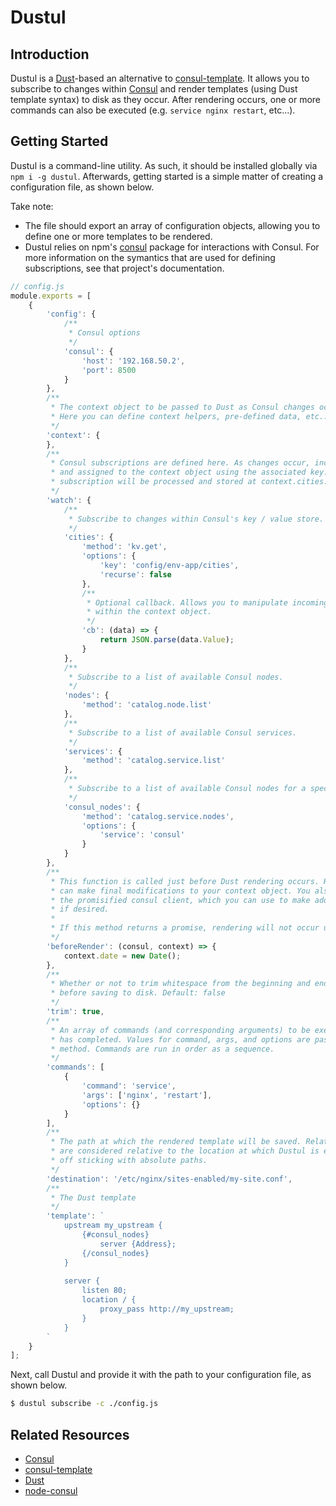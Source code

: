 # Dustul

## Introduction

Dustul is a [Dust](http://www.dustjs.com/)-based an alternative to [consul-template](https://github.com/hashicorp/consul-template). It allows you
to subscribe to changes within [Consul](https://www.consul.io/) and render templates (using Dust template syntax) to disk as they occur. After rendering occurs, one or more commands can also be executed (e.g. `service nginx restart`, etc...).

## Getting Started

Dustul is a command-line utility. As such, it should be installed globally via `npm i -g dustul`. Afterwards, getting started is a simple matter of creating a configuration file, as shown below.

Take note:

- The file should export an array of configuration objects, allowing you to define one or more templates to be rendered.
- Dustul relies on npm's [consul](https://github.com/silas/node-consul) package for interactions with Consul. For more information on the symantics that are used for defining subscriptions, see that project's documentation.

``` javascript
// config.js
module.exports = [
    {
        'config': {
        	/**
        	 * Consul options
        	 */
            'consul': {
                'host': '192.168.50.2',
                'port': 8500
            }
        },
        /**
         * The context object to be passed to Dust as Consul changes occur.
         * Here you can define context helpers, pre-defined data, etc...
         */
        'context': {
        },
        /**
         * Consul subscriptions are defined here. As changes occur, incoming data is processed
         * and assigned to the context object using the associated key. For example, our cities
         * subscription will be processed and stored at context.cities.
         */
        'watch': {
        	/**
        	 * Subscribe to changes within Consul's key / value store.
        	 */
            'cities': {
                'method': 'kv.get',
                'options': {
                    'key': 'config/env-app/cities',
                    'recurse': false
                },
                /**
                 * Optional callback. Allows you to manipulate incoming data before it is stored
                 * within the context object.
                 */
                'cb': (data) => {
                    return JSON.parse(data.Value);
                }
            },
            /**
             * Subscribe to a list of available Consul nodes.
             */
            'nodes': {
                'method': 'catalog.node.list'
            },
            /**
             * Subscribe to a list of available Consul services.
             */
            'services': {
                'method': 'catalog.service.list'
            },
            /**
             * Subscribe to a list of available Consul nodes for a specific service.
             */
            'consul_nodes': {
                'method': 'catalog.service.nodes',
                'options': {
                    'service': 'consul'
                }
            }
        },
        /**
         * This function is called just before Dust rendering occurs. Here you
         * can make final modifications to your context object. You also receive a reference to
         * the promisified consul client, which you can use to make additional Consul queries,
         * if desired.
         *
         * If this method returns a promise, rendering will not occur until the promise is resolved.
         */
        'beforeRender': (consul, context) => {
            context.date = new Date();
        },
        /**
         * Whether or not to trim whitespace from the beginning and end of the rendered template
         * before saving to disk. Default: false
         */
        'trim': true,
        /**
         * An array of commands (and corresponding arguments) to be executed after rendering
         * has completed. Values for command, args, and options are passed to Node's process.spawn
         * method. Commands are run in order as a sequence.
         */
        'commands': [
            {
                'command': 'service',
                'args': ['nginx', 'restart'],
                'options': {}
            }
        ],
        /**
         * The path at which the rendered template will be saved. Relative paths
         * are considered relative to the location at which Dustul is executed. You'd be better
         * off sticking with absolute paths.
         */
        'destination': '/etc/nginx/sites-enabled/my-site.conf',
        /**
         * The Dust template
         */
        'template': `
            upstream my_upstream {
                {#consul_nodes}
                    server {Address};
                {/consul_nodes}
            }
            
            server {
                listen 80;
                location / {
                    proxy_pass http://my_upstream;
                }
            }
        `
    }
];
```

Next, call Dustul and provide it with the path to your configuration file, as shown below.

``` bash
$ dustul subscribe -c ./config.js
```

## Related Resources

- [Consul](https://www.consul.io/)
- [consul-template](https://github.com/hashicorp/consul-template)
- [Dust](http://www.dustjs.com/)
- [node-consul](https://github.com/silas/node-consul)